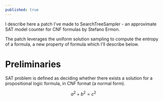 ```yaml
---
published: true
---
```

I describe here a patch I've made to SearchTreeSampler - an approximate SAT model counter for CNF formulas by Stefano Ermon.

The patch leverages the uniform solution sampling to compute the entropy of a formula, a new property of formula which I'll describe below.

# Preliminaries

SAT problem is defined as deciding whether there exists a solution for a propositional logic formula, in CNF format (a normal form).

$$a^2 + b^2 = c^2$$